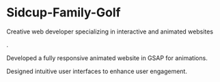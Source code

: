 # Sidcup-Family-Golf
<p>Creative web developer specializing in interactive and animated websites</p>.
<p>Developed a fully responsive animated website in GSAP for animations.</p>
<p>Designed intuitive user interfaces to enhance user engagement.</p>

